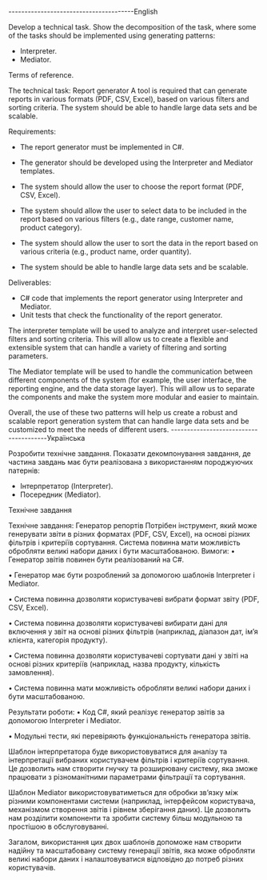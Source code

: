 ---------------------------------------English

Develop a technical task. Show the decomposition of the task, where some of the tasks should be implemented using generating patterns:
- Interpreter. 
- Mediator.  

Terms of reference.

The technical task: Report generator
A tool is required that can generate reports in various formats (PDF, CSV, Excel), based on various filters and sorting criteria. The system should be able to handle large data sets and be scalable. 

Requirements:
- The report generator must be implemented in C#.

- The generator should be developed using the Interpreter and Mediator templates.

- The system should allow the user to choose the report format (PDF, CSV, Excel).

- The system should allow the user to select data to be included in the report based on various filters (e.g., date range, customer name, product category).

- The system should allow the user to sort the data in the report based on various criteria (e.g., product name, order quantity).

- The system should be able to handle large data sets and be scalable. 

Deliverables:
- C# code that implements the report generator using Interpreter and Mediator.
- Unit tests that check the functionality of the report generator.

The interpreter template will be used to analyze and interpret user-selected filters and sorting criteria. This will allow us to create a flexible and extensible system that can handle a variety of filtering and sorting parameters.

The Mediator template will be used to handle the communication between different components of the system (for example, the user interface, the reporting engine, and the data storage layer). This will allow us to separate the components and make the system more modular and easier to maintain.

Overall, the use of these two patterns will help us create a robust and scalable report generation system that can handle large data sets and be customized to meet the needs of different users.
---------------------------------------Українська

Розробити технічне завдання. Показати декомпонування завдання, де частина завдань має бути реалізована з використанням породжуючих патернів:
-	Інтерпретатор (Interpreter). 
-	Посередник (Mediator).  

Технічне завдання

Технічне завдання: Генератор репортів
Потрібен інструмент, який може генерувати звіти в різних форматах (PDF, CSV, Excel), на основі різних фільтрів і критеріїв сортування. Система повинна мати можливість обробляти великі набори даних і бути масштабованою. 
Вимоги:
•	Генератор звітів повинен бути реалізований на C#.

•	Генератор має бути розроблений за допомогою шаблонів Interpreter і Mediator.

•	Система повинна дозволяти користувачеві вибрати формат звіту (PDF, CSV, Excel).

•	Система повинна дозволяти користувачеві вибирати дані для включення у звіт на основі різних фільтрів (наприклад, діапазон дат, ім’я клієнта, категорія продукту).

•	Система повинна дозволяти користувачеві сортувати дані у звіті на основі різних критеріїв (наприклад, назва продукту, кількість замовлення).

•	Система повинна мати можливість обробляти великі набори даних і бути масштабованою. 

Результати роботи:
•	Код C#, який реалізує генератор звітів за допомогою Interpreter і Mediator.

•	Модульні тести, які перевіряють функціональність генератора звітів.

Шаблон інтерпретатора буде використовуватися для аналізу та інтерпретації вибраних користувачем фільтрів і критеріїв сортування. Це дозволить нам створити гнучку та розширювану систему, яка зможе працювати з різноманітними параметрами фільтрації та сортування.

Шаблон Mediator використовуватиметься для обробки зв’язку між різними компонентами системи (наприклад, інтерфейсом користувача, механізмом створення звітів і рівнем зберігання даних). Це дозволить нам розділити компоненти та зробити систему більш модульною та простішою в обслуговуванні.

Загалом, використання цих двох шаблонів допоможе нам створити надійну та масштабовану систему генерації звітів, яка може обробляти великі набори даних і налаштовуватися відповідно до потреб різних користувачів.
